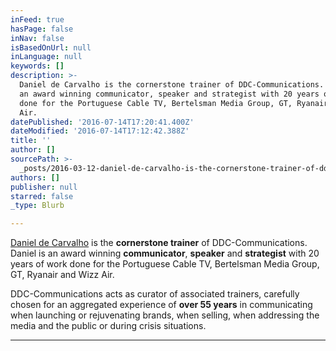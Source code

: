 ```yaml
---
inFeed: true
hasPage: false
inNav: false
isBasedOnUrl: null
inLanguage: null
keywords: []
description: >-
  Daniel de Carvalho is the cornerstone trainer of DDC-Communications. Daniel is
  an award winning communicator, speaker and strategist with 20 years of work
  done for the Portuguese Cable TV, Bertelsman Media Group, GT, Ryanair and Wizz
  Air. 
datePublished: '2016-07-14T17:20:41.400Z'
dateModified: '2016-07-14T17:12:42.388Z'
title: ''
author: []
sourcePath: >-
  _posts/2016-03-12-daniel-de-carvalho-is-the-cornerstone-trainer-of-ddc-communi.md
authors: []
publisher: null
starred: false
_type: Blurb

---
```

[Daniel de Carvalho][0] is the **cornerstone trainer** of DDC-Communications. Daniel is an award winning **communicator**, **speaker** and **strategist** with 20 years of work done for the Portuguese Cable TV, Bertelsman Media Group, GT, Ryanair and Wizz Air. 

DDC-Communications acts as curator of associated trainers, carefully chosen for an aggregated experience of **over 55 years** in communicating when launching or rejuvenating brands, when selling, when addressing the media and the public or during crisis situations. 

****

[0]: http://danieldecarvalho.de/